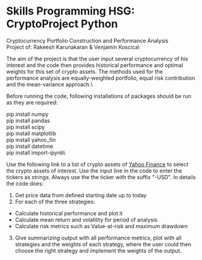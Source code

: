 # Skills Programming HSG: CryptoProject Python
Cryptocurrency Portfolio Construction and Performance Analysis\
Project of: Rakeesh Karunakaran & Venjamin Koscica\

The aim of the project is that the user input several cryptocurrency of his interest and the code then provides historical performance and optimal weights for this set of crypto assets. The methods used for the performance analysis are equally-weighted portfolio, equal risk contribution and the mean-variance approach.\

Before running the code, following installations of packages should be run as they are required:

pip install numpy\
pip install pandas\
pip install scipy\
pip install matplotlib\
pip install yahoo_fin\
pip install datetime\
pip install import-ipynb\


Use the following link to a list of crypto assets of [Yahoo Finance](https://finance.yahoo.com/cryptocurrencies/) to select the crypto assets of interest. Use the input line in the code to enter the tickers as strings. Always use the the ticker with the suffix "-USD". In details the code does:

1. Get price data from defined starting date up to today
2. For each of the three strategies:
  - Calculate historical performance and plot it
  - Calculate mean return and volatility for period of analysis
  - Calculate risk metrics such as Value-at-risk and maximum drawdown

3. Give summarizing output with all performance metrics, plot with all strategies and the weights of each strategy, where the user could then choose the right strategy and implement the weights of the output.

